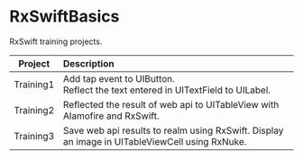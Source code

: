 # RxSwiftBasics
RxSwift training projects.

|Project|Description|
|:--:|:--|
|Training1|Add tap event to UIButton.<br>Reflect the text entered in UITextField to UILabel.|
|Training2|Reflected the result of web api to UITableView with Alamofire and RxSwift.|
|Training3|Save web api results to realm using RxSwift. Display an image in UITableViewCell using RxNuke.|
